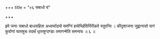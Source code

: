 +++
title = "०६ सबाधो यं"

+++

इमे जनाः सबाधो बाधसहिता अध्वर्य्वादयो यमग्निं हव्येभिर्हविर्भिरीळते स्तुवन्ति । कीदृशाजना जुह्वानासो यागं कुर्वाणां यतस्रुचः तदर्थं धृतस्रुग्दण्डाः तमागन्मेति समन्वयः ॥ ६ ॥